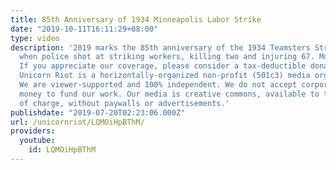 ```yaml
---
title: 85th Anniversary of 1934 Minneapolis Labor Strike
date: "2019-10-11T16:11:29+08:00"
type: video
description: '2019 marks the 85th anniversary of the 1934 Teamsters Strike in Minneapolis
  when police shot at striking workers, killing two and injuring 67. More info: https://unicornriot.ninja/2019/minneapolis-labor-history-honored-at-85th-anniversary-of-1934-strike/
  If you appreciate our coverage, please consider a tax-deductible donation: https://unicornriot.ninja/support-our-work/
  Unicorn Riot is a horizontally-organized non-profit (501c3) media organization.
  We are viewer-supported and 100% independent. We do not accept corporate or government
  money to fund our work. Our media is creative commons, available to the public free
  of charge, without paywalls or advertisements.'
publishdate: "2019-07-20T02:23:06.000Z"
url: /unicornriot/LQMOiHpBThM/
providers:
  youtube:
    id: LQMOiHpBThM
---
```

